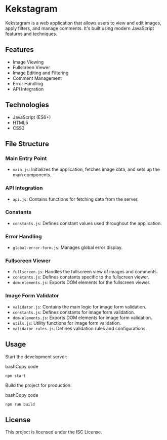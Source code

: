 # Kekstagram

Kekstagram is a web application that allows users to view and edit images, apply filters, and manage comments. It's built using modern JavaScript features and techniques.

## Features

-   Image Viewing
-   Fullscreen Viewer
-   Image Editing and Filtering
-   Comment Management
-   Error Handling
-   API Integration

## Technologies

-   JavaScript (ES6+)
-   HTML5
-   CSS3

## File Structure

### Main Entry Point

-   `main.js`: Initializes the application, fetches image data, and sets up the main components.

### API Integration

-   `api.js`: Contains functions for fetching data from the server.

### Constants

-   `constants.js`: Defines constant values used throughout the application.

### Error Handling

-   `global-error-form.js`: Manages global error display.

### Fullscreen Viewer

-   `fullscreen.js`: Handles the fullscreen view of images and comments.
-   `constants.js`: Defines constants specific to the fullscreen viewer.
-   `dom-elements.js`: Exports DOM elements for the fullscreen viewer.

### Image Form Validator

-   `validator.js`: Contains the main logic for image form validation.
-   `constants.js`: Defines constants for image form validation.
-   `dom-elements.js`: Exports DOM elements for image form validation.
-   `utils.js`: Utility functions for image form validation.
-   `validator-rules.js`: Defines validation rules and configurations.


## Usage

Start the development server:

bashCopy code

`npm start`

Build the project for production:

bashCopy code

`npm run build`

## License

This project is licensed under the ISC License.
